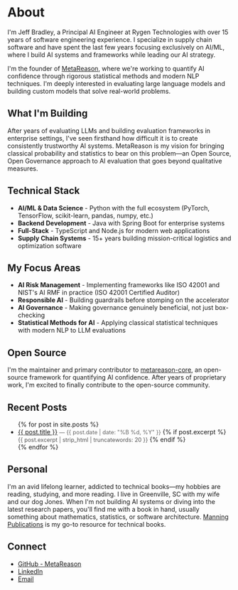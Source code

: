 # About

I'm Jeff Bradley, a Principal AI Engineer at Rygen Technologies with over 15 years of software engineering experience. I specialize in supply chain software and have spent the last few years focusing exclusively on AI/ML, where I build AI systems and frameworks while leading our AI strategy.

I'm the founder of [MetaReason](https://github.com/metareason-ai), where we're working to quantify AI confidence through rigorous statistical methods and modern NLP techniques. I'm deeply interested in evaluating large language models and building custom models that solve real-world problems.

## What I'm Building

After years of evaluating LLMs and building evaluation frameworks in enterprise settings, I've seen firsthand how difficult it is to create consistently trustworthy AI systems. MetaReason is my vision for bringing classical probability and statistics to bear on this problem—an Open Source, Open Governance approach to AI evaluation that goes beyond qualitative measures.

## Technical Stack

- **AI/ML & Data Science** - Python with the full ecosystem (PyTorch, TensorFlow, scikit-learn, pandas, numpy, etc.)
- **Backend Development** - Java with Spring Boot for enterprise systems
- **Full-Stack** - TypeScript and Node.js for modern web applications
- **Supply Chain Systems** - 15+ years building mission-critical logistics and optimization software

## My Focus Areas

- **AI Risk Management** - Implementing frameworks like ISO 42001 and NIST's AI RMF in practice (ISO 42001 Certified Auditor)
- **Responsible AI** - Building guardrails before stomping on the accelerator
- **AI Governance** - Making governance genuinely beneficial, not just box-checking
- **Statistical Methods for AI** - Applying classical statistical techniques with modern NLP to LLM evaluations

## Open Source

I'm the maintainer and primary contributor to [metareason-core](https://github.com/metareason-ai/metareason-core), an open-source framework for quantifying AI confidence. After years of proprietary work, I'm excited to finally contribute to the open-source community.

## Recent Posts

<ul>
  {% for post in site.posts %}
    <li>
      <a href="{{ post.url }}">{{ post.title }}</a>
      <span style="color: #666; font-size: 0.9em;">— {{ post.date | date: "%B %d, %Y" }}</span>
      {% if post.excerpt %}
        <br><span style="color: #555; font-size: 0.9em;">{{ post.excerpt | strip_html | truncatewords: 20 }}</span>
      {% endif %}
    </li>
  {% endfor %}
</ul>

## Personal

I'm an avid lifelong learner, addicted to technical books—my hobbies are reading, studying, and more reading. I live in Greenville, SC with my wife and our dog Jones. When I'm not building AI systems or diving into the latest research papers, you'll find me with a book in hand, usually something about mathematics, statistics, or software architecture. [Manning Publications](https://manning.com) is my go-to resource for technical books.

## Connect

- [GitHub - MetaReason](https://github.com/metareason-ai)
- [LinkedIn](https://linkedin.com/in/jeffgbradley)
- [Email](mailto:jeff@metareason.ai)